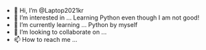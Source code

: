 - 👋 Hi, I’m @Laptop2021kr
- 👀 I’m interested in ...  Learning Python even though I am not good!
- 🌱 I’m currently learning ... Python by myself
- 💞️ I’m looking to collaborate on ...
- 📫 How to reach me ...

<!---
Laptop2021kr/Laptop2021kr is a ✨ special ✨ repository because its `README.md` (this file) appears on your GitHub profile.
You can click the Preview link to take a look at your changes.
--->
